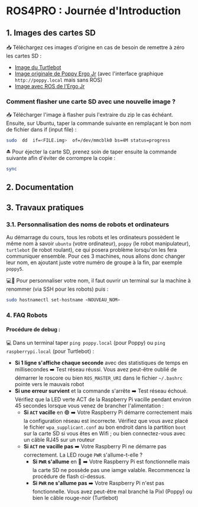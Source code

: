 # ROS4PRO : Journée d'Introduction

## 1. Images des cartes SD
📥 Téléchargez ces images d'origine en cas de besoin de remettre à zéro les cartes SD :
* [Image du Turtlebot](http://www.robotis.com/service/download.php?no=1738)
* [Image originale de Poppy Ergo Jr](https://github.com/poppy-project/poppy-ergo-jr/releases/download/2.0.0/2017-04-06-poppy-ergo-jr.img.zip) (avec l'interface graphique `http://poppy.local` mais sans ROS)
* [Image avec ROS de l'Ergo Jr](https://github.com/poppy-project/poppy_controllers/releases/download/v1.0/poppy-ergo-jr-ros-melodic.shrink2.img.zip)

### Comment flasher une carte SD avec une nouvelle image ?
📥 Télécharger l'image à flasher puis l'extraire du zip le cas échéant.
Ensuite, sur Ubuntu, taper la commande suivante en remplaçant le bon nom de fichier dans if (input file) :
```bash
sudo  dd  if=<FILE.img>  of=/dev/mmcblk0 bs=4M status=progress  
```
⏏️ Pour éjecter la carte SD, prenez soin de taper ensuite la commande suivante afin d'éviter de corrompre la copie :
```bash
sync
```

## 2. Documentation

## 3. Travaux pratiques
### 3.1. Personnalisation des noms de robots et ordinateurs

Au démarrage du cours, tous les robots et les ordinateurs possèdent le même nom à savoir `ubuntu` (votre ordinateur), `poppy` (le robot manipulateur), `turtlebot` (le robot roulant), ce qui posera problème lorsqu'on les fera communiquer ensemble. Pour ces 3 machines, nous allons donc changer leur nom, en ajoutant juste votre numéro de groupe à la fin, par exemple `poppy5`.

💻🤖 Pour personnaliser votre nom, il faut ouvrir un terminal sur la machine à renommer (via SSH pour les robots) puis :
```bash
sudo hostnamectl set-hostname <NOUVEAU_NOM>
```

### 4. FAQ Robots
#### Procédure de debug :

💻 Dans un terminal taper `ping poppy.local` (pour Poppy) ou `ping raspberrypi.local` (pour Turtlebot) :

  * **Si 1 ligne s'affiche chaque seconde** avec des statistiques de temps en millisecondes ➡️ Test réseau réussi. Vous avez peut-être oublié de démarrer le roscore ou bien `ROS_MASTER_URI` dans le fichier `~/.bashrc` pointe vers le mauvais robot
  * **Si une erreur survient** et la commande s'arrête ➡️ Test réseau échoué. Vérifiez que la LED verte ACT de la Raspberry Pi vacille pendant environ 45 secondes lorsque vous venez de brancher l'alimentation :
    * **Si `ACT` vacille** en 🟢 ➡️ Votre Raspberry Pi démarre correctement mais la configuration réseau est incorrecte. Vérifiez que vous avez placé le fichier `wpa_supplicant.conf` au bon endroit dans la partition `boot` sur la carte SD si vous êtes en Wifi ; ou bien connectez-vous avec un câble RJ45 sur un routeur
    * **Si `ACT` ne vacille pas** ➡️ Votre Raspberry Pi ne démarre pas correctement. La LED rouge `PWR` s'allume-t-elle ?
      * **Si `PWR` s'allume** en 🔴 ➡️ Votre Raspberry Pi est fonctionnelle mais la carte SD ne possède pas une iamge valable. Recommencez la procédure de flash ci-dessus.
      * **Si `PWR` ne s'allume pas** ➡️ Votre Raspberry Pi  n'est pas fonctionnelle. Vous avez peut-être mal branché la Pixl (Poppy) ou bien le câble rouge-noir (Turtlebot)
